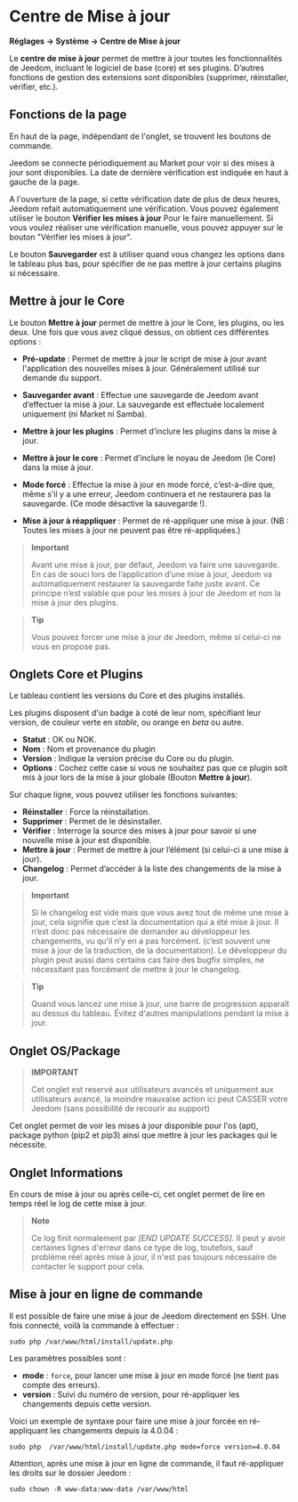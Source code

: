 # Centre de Mise à jour

**Réglages → Système → Centre de Mise à jour**

Le **centre de mise à jour** permet de mettre à jour toutes les fonctionnalités de Jeedom, incluant le logiciel de base (core) et ses plugins.
D’autres fonctions de gestion des extensions sont disponibles (supprimer, réinstaller, vérifier, etc.).

## Fonctions de la page

En haut de la page, indépendant de l'onglet, se trouvent les boutons de commande.

Jeedom se connecte périodiquement au Market pour voir si des mises à jour sont disponibles. La date de dernière vérification est indiquée en haut à gauche de la page.

A l'ouverture de la page, si cette vérification date de plus de deux heures, Jeedom refait automatiquement une vérification.
Vous pouvez également utiliser le bouton **Vérifier les mises à jour** Pour le faire manuellement.
Si vous voulez réaliser une vérification manuelle, vous pouvez appuyer sur le bouton "Vérifier les mises à jour".

Le bouton **Sauvegarder** est à utiliser quand vous changez les options dans le tableau plus bas, pour spécifier de ne pas mettre à jour certains plugins si nécessaire.

## Mettre à jour le Core

Le bouton **Mettre à jour** permet de mettre à jour le Core, les plugins, ou les deux.
Une fois que vous avez cliqué dessus, on obtient ces différentes options :

- **Pré-update** : Permet de mettre à jour le script de mise à jour avant l'application des nouvelles mises à jour. Généralement utilisé sur demande du support.
- **Sauvegarder avant** : Effectue une sauvegarde de Jeedom avant d’effectuer la mise à jour. La sauvegarde est effectuée localement uniquement (ni Market ni Samba).
- **Mettre à jour les plugins** : Permet d’inclure les plugins dans la mise à jour.
- **Mettre à jour le core** : Permet d’inclure le noyau de Jeedom (le Core) dans la mise à jour.

- **Mode forcé** : Effectue la mise à jour en mode forcé, c’est-à-dire que, même s’il y a une erreur, Jeedom continuera et ne restaurera pas la sauvegarde. (Ce mode désactive la sauvegarde !).
- **Mise à jour à réappliquer** : Permet de ré-appliquer une mise à jour. (NB : Toutes les mises à jour ne peuvent pas être ré-appliquées.)

> **Important**
>
> Avant une mise à jour, par défaut, Jeedom va faire une sauvegarde. En cas de souci lors de l’application d’une mise à jour, Jeedom va automatiquement restaurer la sauvegarde faite juste avant. Ce principe n’est valable que pour les mises à jour de Jeedom et non la mise à jour des plugins.

> **Tip**
>
> Vous pouvez forcer une mise à jour de Jeedom, même si celui-ci ne vous en propose pas.

## Onglets Core et Plugins

Le tableau contient les versions du Core et des plugins installés.

Les plugins disposent d'un badge à coté de leur nom, spécifiant leur version, de couleur verte en _stable_, ou orange en _beta_ ou autre.

- **Statut** : OK ou NOK.
- **Nom** : Nom et provenance du plugin
- **Version** : Indique la version précise du Core ou du plugin.
- **Options** : Cochez cette case si vous ne souhaitez pas que ce plugin soit mis à jour lors de la mise à jour globale (Bouton **Mettre à jour**).

Sur chaque ligne, vous pouvez utiliser les fonctions suivantes:

- **Réinstaller** : Force la réinstallation.
- **Supprimer** : Permet de le désinstaller.
- **Vérifier** : Interroge la source des mises à jour pour savoir si une nouvelle mise à jour est disponible.
- **Mettre à jour** : Permet de mettre à jour l’élément (si celui-ci a une mise à jour).
- **Changelog** : Permet d’accéder à la liste des changements de la mise à jour.

> **Important**
>
> Si le changelog est vide mais que vous avez tout de même une mise à jour, cela signifie que c’est la documentation qui a été mise à jour. Il n’est donc pas nécessaire de demander au développeur les changements, vu qu’il n’y en a pas forcément. (c’est souvent une mise à jour de la traduction, de la documentation).
> Le développeur du plugin peut aussi dans certains cas faire des bugfix simples, ne nécessitant pas forcément de mettre à jour le changelog.

> **Tip**
>
> Quand vous lancez une mise à jour, une barre de progression apparaît au dessus du tableau. Évitez d'autres manipulations pendant la mise à jour.

## Onglet OS/Package

> **IMPORTANT**
>
> Cet onglet est reservé aux utilisateurs avancés et uniquement aux utilisateurs avancé, la moindre mauvaise action ici peut CASSER votre Jeedom (sans possibilité de recourir au support)

Cet onglet permet de voir les mises à jour disponible pour l'os (apt), package python (pip2 et pip3) ainsi que mettre à jour les packages qui le nécessite.

## Onglet Informations

En cours de mise à jour ou après celle-ci, cet onglet permet de lire en temps réel le log de cette mise à jour.

> **Note**
>
> Ce log finit normalement par _[END UPDATE SUCCESS]_. Il peut y avoir certaines lignes d'erreur dans ce type de log, toutefois, sauf problème réel après mise à jour, il n'est pas toujours nécessaire de contacter le support pour cela.

## Mise à jour en ligne de commande

Il est possible de faire une mise à jour de Jeedom directement en SSH.
Une fois connecté, voilà la commande à effectuer :

`sudo php /var/www/html/install/update.php`

Les paramètres possibles sont :

- **mode** : `force`, pour lancer une mise à jour en mode forcé (ne tient pas compte des erreurs).
- **version** : Suivi du numéro de version, pour ré-appliquer les changements depuis cette version.

Voici un exemple de syntaxe pour faire une mise à jour forcée en ré-appliquant les changements depuis la 4.0.04 :

`sudo php  /var/www/html/install/update.php mode=force version=4.0.04`

Attention, après une mise à jour en ligne de commande, il faut ré-appliquer les droits sur le dossier Jeedom :

`sudo chown -R www-data:www-data /var/www/html`
